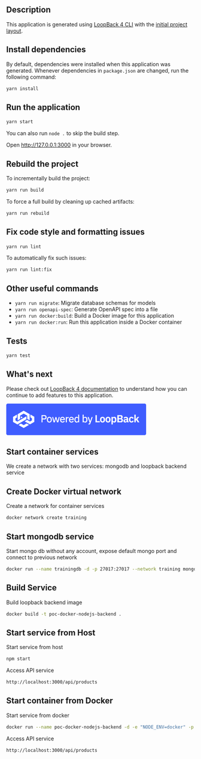 ## Description

This application is generated using [LoopBack 4 CLI](https://loopback.io/doc/en/lb4/Command-line-interface.html) with the
[initial project layout](https://loopback.io/doc/en/lb4/Loopback-application-layout.html).

## Install dependencies

By default, dependencies were installed when this application was generated.
Whenever dependencies in `package.json` are changed, run the following command:

```sh
yarn install
```

## Run the application

```sh
yarn start
```

You can also run `node .` to skip the build step.

Open http://127.0.0.1:3000 in your browser.

## Rebuild the project

To incrementally build the project:

```sh
yarn run build
```

To force a full build by cleaning up cached artifacts:

```sh
yarn run rebuild
```

## Fix code style and formatting issues

```sh
yarn run lint
```

To automatically fix such issues:

```sh
yarn run lint:fix
```

## Other useful commands

- `yarn run migrate`: Migrate database schemas for models
- `yarn run openapi-spec`: Generate OpenAPI spec into a file
- `yarn run docker:build`: Build a Docker image for this application
- `yarn run docker:run`: Run this application inside a Docker container

## Tests

```sh
yarn test
```

## What's next

Please check out [LoopBack 4 documentation](https://loopback.io/doc/en/lb4/) to
understand how you can continue to add features to this application.

[![LoopBack](<https://github.com/loopbackio/loopback-next/raw/master/docs/site/imgs/branding/Powered-by-LoopBack-Badge-(blue)-@2x.png>)](http://loopback.io/)

## Start container services

We create a network with two services: mongodb and loopback backend service

## Create Docker virtual network

Create a network for container services

```sh
docker network create training
```

## Start mongodb service

Start mongo db without any account, expose default mongo port and connect to previous network

```sh
docker run --name trainingdb -d -p 27017:27017 --network training mongo
```

## Build Service

Build loopback backend image

```sh
docker build -t poc-docker-nodejs-backend .
```

## Start service from Host

Start service from host

```sh
npm start
```

Access API service

```sh
http://localhost:3000/api/products
```

## Start container from Docker

Start service from docker

```sh
docker run --name poc-docker-nodejs-backend -d -e "NODE_ENV=docker" -p 3000:3000 --network training poc-docker-nodejs-backend
```

Access API service

```sh
http://localhost:3000/api/products
```
